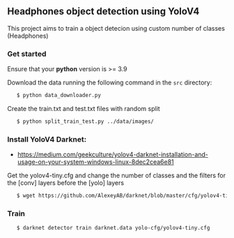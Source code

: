 

## Headphones object detection using YoloV4

This project aims to train a object detecion using custom number of classes (Headphones)


### Get started

Ensure that your **python** version is >= 3.9

Download the data running the following command in the `src` directory:

```bash
   $ python data_downloader.py 
```


Create the train.txt and test.txt files with random split

```bash
   $ python split_train_test.py ../data/images/ 
```


### Install YoloV4 Darknet:


* https://medium.com/geekculture/yolov4-darknet-installation-and-usage-on-your-system-windows-linux-8dec2cea6e81


Get the yolov4-tiny.cfg and change the number of classes and the filters for the [conv] layers before the [yolo] layers 

```bash
   $ wget https://github.com/AlexeyAB/darknet/blob/master/cfg/yolov4-tiny.cfg
```

### Train

```bash
   $ darknet detector train darknet.data yolo-cfg/yolov4-tiny.cfg  
```



